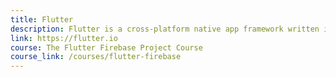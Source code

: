 ```yaml
---
title: Flutter
description: Flutter is a cross-platform native app framework written in Dart that helps developers build iOS, Android, and Fuchsia apps.
link: https://flutter.io
course: The Flutter Firebase Project Course
course_link: /courses/flutter-firebase
---
```

